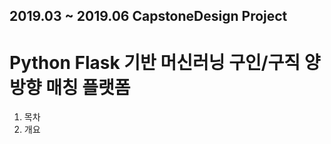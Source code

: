## 2019.03 ~ 2019.06 CapstoneDesign Project
# **Python Flask 기반** 머신러닝 구인/구직 양방향 매칭 플랫폼
1. 목차
2. 개요
